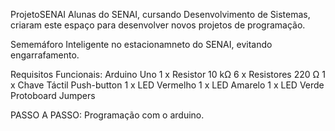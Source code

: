    ProjetoSENAI
Alunas do SENAI, cursando Desenvolvimento de Sistemas, criaram este espaço para desenvolver novos projetos de programação.

Sememáforo Inteligente no estacionamneto do SENAI, evitando engarrafamento.

Requisitos Funcionais:
Arduino Uno
1 x Resistor 10 kΩ
6 x Resistores 220 Ω
1 x Chave Táctil Push-button
1 x LED Vermelho
1 x LED Amarelo
1 x LED Verde
Protoboard
Jumpers

PASSO A PASSO:
Programação com o arduino.



